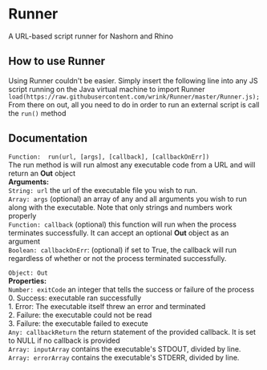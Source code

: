 # Runner  
A URL-based script runner for Nashorn and Rhino  

## How to use Runner  
Using Runner couldn't be easier. Simply insert the following line into any JS script running on the Java virtual machine to import Runner  
`load(https://raw.githubusercontent.com/wrink/Runner/master/Runner.js);`  
From there on out, all you need to do in order to run an external script is call the `run()` method  

## Documentation  
`Function:  run(url, [args], [callback], [callbackOnErr])`  
The run method is will run almost any executable code from a URL and will return an **Out** object  
**Arguments:**  
`String: url` the url of the executable file you wish to run.  
`Array: args` (optional) an array of any and all arguments you wish to run along with the executable. Note that only strings and numbers work properly  
`Function: callback` (optional) this function will run when the process terminates successfully. It can accept an optional **Out** object as an argument  
`Boolean: callbackOnErr`: (optional) if set to True, the callback will run regardless of whether or not the process terminated successfully.  

`Object: Out`  
**Properties:**  
`Number: exitCode` an integer that tells the success or failure of the process  
	0.	Success: executable ran successfully  
	1.	Error: The executable itself threw an error and terminated  
	2.	Failure: the executable could not be read  
	3.	Failure: the executable failed to execute  
`Any: callbackReturn` the return statement of the provided callback. It is set to NULL if no callback is provided  
`Array: inputArray`	contains the executable's STDOUT, divided by line.  
`Array: errorArray` contains the executable's STDERR, divided by line.  
